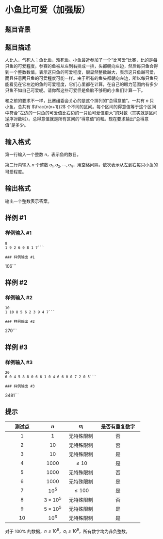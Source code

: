# 小鱼比可爱（加强版）

## 题目背景



## 题目描述

人比人，气死人；鱼比鱼，难死鱼。小鱼最近参加了一个“比可爱”比赛，比的是每只鱼的可爱程度。参赛的鱼被从左到右排成一排，头都朝向左边，然后每只鱼会得到一个整数数值，表示这只鱼的可爱程度，很显然整数越大，表示这只鱼越可爱，而且任意两只鱼的可爱程度可能一样。由于所有的鱼头都朝向左边，所以每只鱼只能看见在它左边的鱼的可爱程度，它们心里都在计算，在自己的眼力范围内有多少只鱼不如自己可爱呢。请你帮这些可爱但是鱼脑不够用的小鱼们计算一下。

和之前的要求不一样，比赛组委会关心的是这个排列的“总得意值”。一共有 $n$ 只小鱼，总共有 $\frac{n(n+1)}2$ 个不同的区间。每个区间的得意值等于这个区间中符合“左边的一只鱼的可爱值比右边的一只鱼可爱值更大”的对数（其实就是区间逆序对数啦）。总得意值就是所有区间的“得意值”的和。现在要求输出“总得意值”是多少。

## 输入格式

第一行输入一个整数 $n$，表示鱼的数目。

第二行内输入 $n$ 个整数 $a_1,a_2,\cdots,a_n$，用空格间隔，依次表示从左到右每只小鱼的可爱程度。

## 输出格式

输出一个整数表示答案。

## 样例 #1

### 样例输入 #1
```
8
1 9 2 6 0 8 1 7```

### 样例输出 #1

```
106```

## 样例 #2

### 样例输入 #2
```
10
1 10 8 5 6 2 3 9 4 7```

### 样例输出 #2

```
270```

## 样例 #3

### 样例输入 #3
```
20
6 0 4 5 8 8 0 6 6 1 0 4 6 6 0 0 7 2 0 5```

### 样例输出 #3

```
3481```

## 提示

测试点　　　|$n$　　　　|$a_i$　　　　|是否有重复数字 　
:-:|:-:|:-:|:-:
$1$|$1$|无特殊限制|否
$2$|$10$|无特殊限制|否
$3$|$10$|无特殊限制|是
$4$|$1000$|$\le10$|是
$5$|$1000$|无特殊限制|否
$6$|$1000$|无特殊限制|是
$7$|$10^5$|$\le100$|是
$8$|$3\times 10^5$|无特殊限制|否
$9$|$5\times 10^5$|无特殊限制|是
$10$|$10^6$|无特殊限制|是

对于 $100\%$ 的数据，$n \le 10^6$，$a_i\le 10^9$，所有数字均为非负整数。
